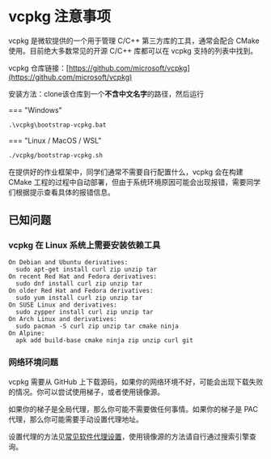# vcpkg 注意事项

vcpkg 是微软提供的一个用于管理 C/C++ 第三方库的工具，通常会配合 CMake 使用。目前绝大多数常见的开源 C/C++ 库都可以在 vcpkg 支持的列表中找到。

vcpkg 仓库链接：[https://github.com/microsoft/vcpkg](https://github.com/microsoft/vcpkg)

安装方法：clone该仓库到一个**不含中文名字**的路径，然后运行

=== "Windows"
  
  ```cmd
  .\vcpkg\bootstrap-vcpkg.bat
  ```

=== "Linux / MacOS / WSL"
  
  ```bash
  ./vcpkg/bootstrap-vcpkg.sh
  ```

在提供好的作业框架中，同学们通常不需要自行配置什么，vcpkg 会在构建 CMake 工程的过程中自动部署，但由于系统环境原因可能会出现报错，需要同学们根据提示查看具体的报错信息。

## 已知问题

### vcpkg 在 Linux 系统上需要安装依赖工具

```
On Debian and Ubuntu derivatives:
  sudo apt-get install curl zip unzip tar
On recent Red Hat and Fedora derivatives:
  sudo dnf install curl zip unzip tar
On older Red Hat and Fedora derivatives:
  sudo yum install curl zip unzip tar
On SUSE Linux and derivatives:
  sudo zypper install curl zip unzip tar
On Arch Linux and derivatives:
  sudo pacman -S curl zip unzip tar cmake ninja
On Alpine:
  apk add build-base cmake ninja zip unzip curl git
```

### 网络环境问题

vcpkg 需要从 GitHub 上下载源码，如果你的网络环境不好，可能会出现下载失败的情况。你可以尝试使用梯子，或者使用镜像源。

如果你的梯子是全局代理，那么你可能不需要做任何事情。如果你的梯子是 PAC 代理，那么你可能需要手动设置代理地址。

设置代理的方法见[常见软件代理设置](./network/common)，使用镜像源的方法请自行通过搜索引擎查询。

